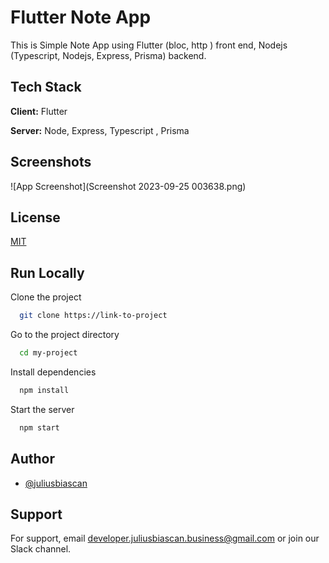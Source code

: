 
# Flutter Note App

This is Simple Note App using Flutter (bloc, http ) front end, Nodejs (Typescript, Nodejs, Express, Prisma) backend.


## Tech Stack

**Client:** Flutter

**Server:** Node, Express, Typescript , Prisma


## Screenshots

![App Screenshot](Screenshot 2023-09-25 003638.png)


## License

[MIT](https://choosealicense.com/licenses/mit/)


## Run Locally

Clone the project

```bash
  git clone https://link-to-project
```

Go to the project directory

```bash
  cd my-project
```

Install dependencies

```bash
  npm install
```

Start the server

```bash
  npm start
```


## Author

- [@juliusbiascan](https://www.github.com/juliusbiascan)


## Support

For support, email developer.juliusbiascan.business@gmail.com or join our Slack channel.

